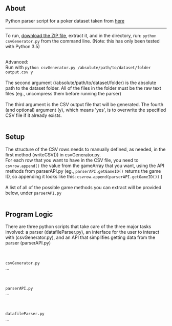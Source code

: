 ## About

Python parser script for a poker dataset taken from [here](https://web.archive.org/web/20110205042259/http://www.outflopped.com/questions/286/obfuscated-datamined-hand-histories)

***


To run, [download the ZIP file](https://github.com/devedge/Scripts/raw/master/Poker%20Dataset%20Parser/PokerDatasetParser.zip), extract it, and in the directory, run: `python csvGenerator.py` from the command line. (Note: this has only been tested with Python 3.5)
<br><br>

Advanced: <br> 
Run with `python csvGenerator.py /absolute/path/to/dataset/folder output.csv y` <br><br>
The second argument (/absolute/path/to/dataset/folder) is the absolute path to the dataset folder. All of the files in the folder must be the raw text files (eg., uncompress them before running the parser) <br><br>
The third argument is the CSV output file that will be generated. The fourth (and optional) argument (y), which means 'yes', is to overwrite the specified CSV file if it already exists.<br><br>


## Setup

The structure of the CSV rows needs to manually defined, as needed, in the first method (writeCSV()) in csvGenerator.py. <br>
For each row that you want to have in the CSV file, you need to `csvrow.append()` the value from the gameArray that you want, using the API methods from parserAPI.py (eg., `parserAPI.getGameID()` returns the game ID, so appending it looks like this: `csvrow.append(parserAPI.getGameID())` ) <br><br>
A list of all of the possible game methods you can extract will be provided below, under `parserAPI.py` <br><br>


## Program Logic

There are three python scripts that take care of the three major tasks involved: a parser (datafileParser.py), an interface for the user to interact with (csvGenerator.py), and an API that simplifies getting data from the parser (parserAPI.py)

<br><br>
`csvGenerator.py` <br>
...

<br><br>
`parserAPI.py` <br>
...

<br><br>
`datafileParser.py` <br>
...


